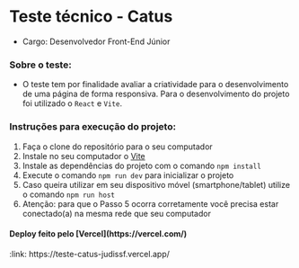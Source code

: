 # Teste técnico - Catus

- Cargo: Desenvolvedor Front-End Júnior

<h3>Sobre o teste:</h3>

- O teste tem por finalidade avaliar a criatividade para o desenvolvimento de uma página de forma responsiva. Para o desenvolvimento do projeto foi utilizado o `React` e `Vite`.

<h3> Instruções para execução do projeto:</h3>

1. Faça o clone do repositório para o seu computador
2. Instale no seu computador o [Vite](https://vitejs.dev/) 
3. Instale as dependências do projeto com o comando `npm install`
4. Execute o comando `npm run dev` para inicializar o projeto
5. Caso queira utilizar em seu dispositivo móvel (smartphone/tablet) utilize o comando `npm run host`
6. Atenção: para que o Passo 5 ocorra corretamente você precisa estar conectado(a) na mesma rede que seu computador

<h4>Deploy feito pelo [Vercel](https://vercel.com/)</h4>
:link: https://teste-catus-judissf.vercel.app/
